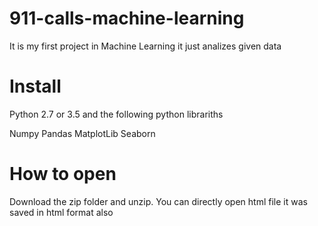 # 911-calls-machine-learning

It is my first project in Machine Learning it just analizes given data

# Install

Python 2.7 or 3.5 and the following python librariths

Numpy
Pandas
MatplotLib
Seaborn

# How to open 

Download the zip folder and unzip. You can directly open html file it was saved in html format also

